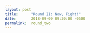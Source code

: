 ```yaml
---
layout: post
title:      "Round II: Now, Fight!"
date:       2018-09-09 09:30:00 -0500
permalink:  round_two
---
```

